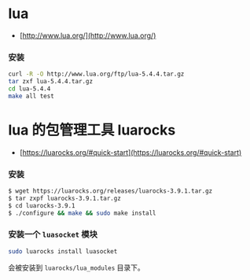 # lua
- [http://www.lua.org/](http://www.lua.org/)
### 安装
```bash
curl -R -O http://www.lua.org/ftp/lua-5.4.4.tar.gz
tar zxf lua-5.4.4.tar.gz
cd lua-5.4.4
make all test
```

# lua 的包管理工具 luarocks
- [https://luarocks.org/#quick-start](https://luarocks.org/#quick-start)
### 安装
```bash
$ wget https://luarocks.org/releases/luarocks-3.9.1.tar.gz
$ tar zxpf luarocks-3.9.1.tar.gz
$ cd luarocks-3.9.1
$ ./configure && make && sudo make install
```

### 安装一个 `luasocket` 模块
```bash
sudo luarocks install luasocket
```
会被安装到 `luarocks/lua_modules` 目录下。